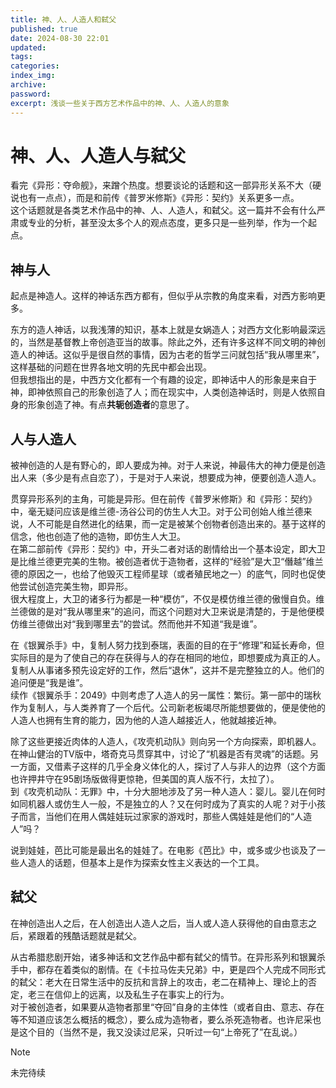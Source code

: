 ```yaml
---
title: 神、人、人造人和弑父
published: true
date: 2024-08-30 22:01
updated:
tags:
categories:
index_img:
archive:
password:
excerpt: 浅谈一些关于西方艺术作品中的神、人、人造人的意象
---
```


<!-- TODO: not finished -->
# 神、人、人造人与弑父
看完《异形：夺命舰》，来蹭个热度。想要谈论的话题和这一部异形关系不大（硬说也有一点点），而是和前传《普罗米修斯》《异形：契约》关系更多一点。  
这个话题就是各类艺术作品中的神、人、人造人，和弑父。这一篇并不会有什么严肃或专业的分析，甚至没太多个人的观点态度，更多只是一些列举，作为一个起点。

## 神与人
起点是神造人。这样的神话东西方都有，但似乎从宗教的角度来看，对西方影响更多。

东方的造人神话，以我浅薄的知识，基本上就是女娲造人；对西方文化影响最深远的，当然是基督教上帝创造亚当的故事。除此之外，还有许多这样不同文明的神创造人的神话。这似乎是很自然的事情，因为古老的哲学三问就包括“我从哪里来”，这样基础的问题在世界各地文明的先民中都会出现。  
但我想指出的是，中西方文化都有一个有趣的设定，即神话中人的形象是来自于神，即神依照自己的形象创造了人；而在现实中，人类创造神话时，则是人依照自身的形象创造了神。有点**共轭创造者**的意思了。

## 人与人造人
被神创造的人是有野心的，即人要成为神。对于人来说，神最伟大的神力便是创造出人来（多少是有点自恋了），于是对于人来说，想要成为神，便要创造人造人。

贯穿异形系列的主角，可能是异形。但在前传《普罗米修斯》和《异形：契约》中，毫无疑问应该是维兰德-汤谷公司的仿生人大卫。对于公司创始人维兰德来说，人不可能是自然进化的结果，而一定是被某个创物者创造出来的。基于这样的信念，他也创造了他的造物，即仿生人大卫。  
在第二部前传《异形：契约》中，开头二者对话的剧情给出一个基本设定，即大卫是比维兰德更完美的生物。被创造者优于造物者，这样的“经验”是大卫“僭越”维兰德的原因之一，也给了他毁灭工程师星球（或者殖民地之一）的底气，同时也促使他尝试创造完美生物，即异形。  
很大程度上，大卫的诸多行为都是一种“模仿”，不仅是模仿维兰德的傲慢自负。维兰德做的是对“我从哪里来”的追问，而这个问题对大卫来说是清楚的，于是他便模仿维兰德做出对“我到哪里去”的尝试。然而他并不知道“我是谁”。

在《银翼杀手》中，复制人努力找到泰瑞，表面的目的在于“修理”和延长寿命，但实际目的是为了使自己的存在获得与人的存在相同的地位，即想要成为真正的人。复制人从事诸多预先设定好的工作，然后“退休”，这并不是完整独立的人。他们的追问便是“我是谁”。  
续作《银翼杀手：2049》中则考虑了人造人的另一属性：繁衍。第一部中的瑞秋作为复制人，与人类养育了一个后代。公司新老板竭尽所能想要做的，便是使他的人造人也拥有生育的能力，因为他的人造人越接近人，他就越接近神。

除了这些更接近肉体的人造人，《攻壳机动队》则向另一个方向探索，即机器人。在神山健治的TV版中，塔奇克马贯穿其中，讨论了“机器是否有灵魂”的话题。另一方面，又借素子这样的几乎全身义体化的人，探讨了人与非人的边界（这个方面也许押井守在95剧场版做得更惊艳，但美国的真人版不行，太拉了）。  
到《攻壳机动队：无罪》中，十分大胆地涉及了另一种人造人：婴儿。婴儿在何时如同机器人或仿生人一般，不是独立的人？又在何时成为了真实的人呢？对于小孩子而言，当他们在用人偶娃娃玩过家家的游戏时，那些人偶娃娃是他们的“人造人”吗？

说到娃娃，芭比可能是最出名的娃娃了。在电影《芭比》中，或多或少也谈及了一些人造人的话题，但基本上是作为探索女性主义表达的一个工具。
## 弑父
在神创造出人之后，在人创造出人造人之后，当人或人造人获得他的自由意志之后，紧跟着的残酷话题就是弑父。

从古希腊悲剧开始，诸多神话和文艺作品中都有弑父的情节。在异形系列和银翼杀手中，都存在着类似的剧情。在《卡拉马佐夫兄弟》中，更是四个人完成不同形式的弑父：老大在日常生活中的反抗和言辞上的攻击，老二在精神上、理论上的否定，老三在信仰上的远离，以及私生子在事实上的行为。  
对于被创造者，如果要从造物者那里“夺回”自身的主体性（或者自由、意志、存在等不知道应该怎么概括的概念），要么成为造物者，要么杀死造物者。也许尼采也是这个目的（当然不是，我又没读过尼采，只听过一句“上帝死了”在乱说。）

> [!note]
> 未完待续